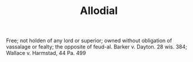 ---
title: Allodial
letter: A
permalink: "/definitions/allodial.html"
body: Free; not holden of any lord or superior; owned without obligation of vassalage
  or fealty; the opposite of feud-al. Barker v. Dayton. 28 wis. 384; Wallace v. Harmstad,
  44 Pa. 499
published_at: '2018-07-07'
source: Black's Law Dictionary
layout: post
---